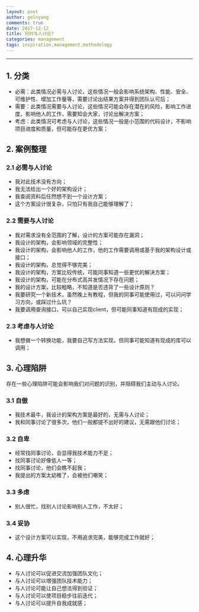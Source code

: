 ```yaml
---
layout: post
author: gelnyang
comments: true
date: 2017-12-12
title: 何时与人讨论?
categories: management
tags: inspiration,management,methodology
---
```

---

## 1. 分类

- 必需：此类情况必需与人讨论，这些情况一般会影响系统架构、性能、安全、可维护性、增加工作量等，需要讨论出结果方案并得到团队认可后；
- 需要：此类情况需要与人讨论，这些情况可能会存在潜在的风险，影响工作进度，影响他人的工作，需要知会大家，讨论出解决方案；
- 考虑：此类情况可考虑与人讨论，这些情况一般是小范围的代码设计，不影响项目进度和质量，但可能存在更优方案；



## 2. 案例整理


### 2.1 必需与人讨论

- 我对此技术没有方向；
- 我无法给出一个好的架构设计；
- 我查阅资料后任然想不到一个设计方案；
- 这个方案设计很复杂，只怕只有我自己能够理解了；


### 2.2 需要与人讨论

- 我对需求没有全范围的了解，设计的方案可能存在漏洞；
- 我设计的架构，会影响领域的完整性；
- 我设计的架构，会影响他人的工作，他的工作需要调用或基于我的架构设计或接口；
- 我设计的架构，总觉得不够完美；
- 我设计的架构，方案比较传统，可能同事知道一些更优的解决方案；
- 我设计的架构，可能在分布式高并发情况下存在问题；
- 我的设计方案，比较粗略，不知道是否违背了一些设计原则？
- 我要研究一个新技术，虽然晚上有教程，但我的同事可能使用过，可以问问学习方向，或踩过什么坑？
- 我要调用查询接口，可以自己实现client，但可能同事知道有现成的实现；

### 2.3 考虑与人讨论

- 我想做一个转换功能，我要自己写方法实现，但同事可能知道有现成的库可以调用；



## 3. 心理陷阱

存在一些心理陷阱可能会影响我们对问题的识别，并阻碍我们主动与人讨论。

### 3.1 自傲

- 我技术最牛，我设计的架构方案是最好的，无需与人讨论；
- 我和同事讨论了很多次，他们一般都提不出好的建议，无需跟他们讨论；

### 3.2 自卑

- 经常找同事讨论，会显得我技术能力不足；
- 找同事讨论好像低人一等；
- 找同事讨论，他们会瞧不起我；
- 我提出的方案太幼稚了，会被他们嘲笑；

### 3.3 多虑

- 别人很忙，找别人讨论影响别人工作，不太好；

### 3.4 妥协

- 这个设计方案可以实现，不用追求完美，能够完成工作就好；



## 4. 心理升华

- 与人讨论可以促进交流加强团队文化；
- 与人讨论可以增强团队技术能力；
- 与人讨论可能让自己想法得到验证；
- 与人讨论可以使项目稳步往前迭代；
- 与人讨论可以提升自我成就感；





